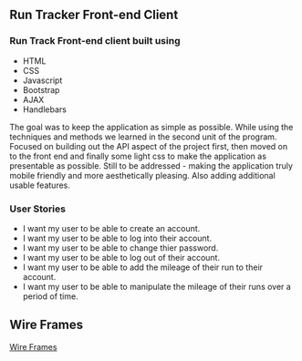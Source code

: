 ## Run Tracker Front-end Client

### Run Track Front-end client built using
* HTML
* CSS
* Javascript
* Bootstrap
* AJAX
* Handlebars

 The goal was to keep the application as simple as possible. While using the techniques and methods we learned in the second unit of the program.
 Focused on building out the API aspect of the project first, then moved on to the front end and finally some light css to make the application as presentable as possible.
 Still to be addressed - making the application truly mobile friendly and more aesthetically pleasing. Also adding additional usable features.

### User Stories

* I want my user to be able to create an account.
* I want my user to be able to log into their account.
* I want my user to be able to change thier password.
* I want my user to be able to log out of their account.
* I want my user to be able to add the mileage of their run to their account.
* I want my user to be able to manipulate the mileage of their runs over a period of time.

## Wire Frames

[Wire Frames](https://i.imgur.com/2KTC1va.jpg)
